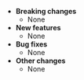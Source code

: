 <!-- See the [v.x.y.z milestone](https://github.com/approvals/ApprovalTests.cpp.Qt/milestone/__MILESTONE_NUMBER__?closed=1) for the full list of changes. -->

* **Breaking changes**
    * None
* **New features**
    * None
* **Bug fixes**
    * None
* **Other changes**
    * None

